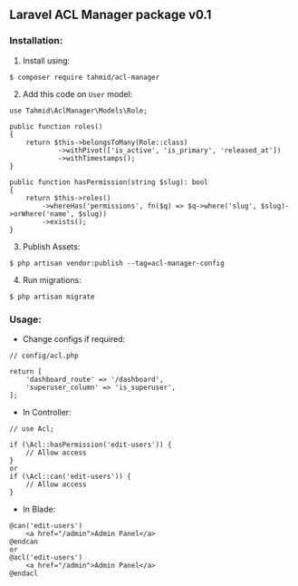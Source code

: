 ## Laravel ACL Manager package v0.1

### Installation:
1. Install using:
```
$ composer require tahmid/acl-manager
```
2. Add this code on `User` model:

```
use Tahmid\AclManager\Models\Role;

public function roles()
{
    return $this->belongsToMany(Role::class)
            ->withPivot(['is_active', 'is_primary', 'released_at'])
            ->withTimestamps();
}

public function hasPermission(string $slug): bool
{
    return $this->roles()
        ->whereHas('permissions', fn($q) => $q->where('slug', $slug)->orWhere('name', $slug))
        ->exists();
}
```

3. Publish Assets:
```
$ php artisan vendor:publish --tag=acl-manager-config
```
4. Run migrations:
```
$ php artisan migrate
```

### Usage:
* Change configs if required:
```
// config/acl.php

return [
    'dashboard_route' => '/dashboard',
    'superuser_column' => 'is_superuser',
];
```

* In Controller:
```
// use Acl;

if (\Acl::hasPermission('edit-users')) {
    // Allow access
}
or
if (\Acl::can('edit-users')) {
    // Allow access
}
```

* In Blade:
```
@can('edit-users')
    <a href="/admin">Admin Panel</a>
@endcan
or
@acl('edit-users')
    <a href="/admin">Admin Panel</a>
@endacl
```
